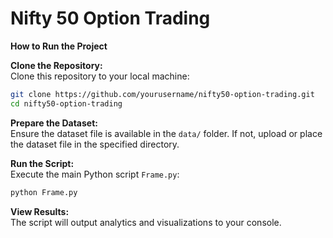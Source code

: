 # Nifty 50 Option Trading
**How to Run the Project**

**Clone the Repository:**  
Clone this repository to your local machine:  
```bash
git clone https://github.com/yourusername/nifty50-option-trading.git
cd nifty50-option-trading
```

**Prepare the Dataset:**  
Ensure the dataset file is available in the `data/` folder. If not, upload or place the dataset file in the specified directory.

**Run the Script:**  
Execute the main Python script `Frame.py`:  
```bash
python Frame.py
```

**View Results:**  
The script will output analytics and visualizations to your console.

